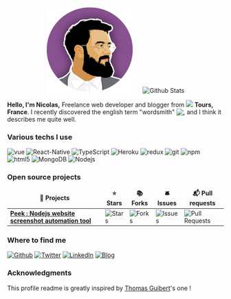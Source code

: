

<p align="center">
  <img src="https://github.com/NicolasBrondin/NicolasBrondin/blob/master/img/portrait.png" alt="Nicolas Brondin-Bernard" height="200" style="margin-right: 20px"/>
  <img src="https://github-readme-stats.vercel.app/api?username=NicolasBrondin&show_icons=true&theme=graywhite" alt="Github Stats" />
</p>
<p>
  <strong>Hello, I'm Nicolas,</strong> Freelance web developer and blogger from <img src="https://image.flaticon.com/icons/svg/197/197560.svg" width="13"/> <b>Tours, France</b>. I recently discovered the english term "wordsmith" <img src="https://cdn-icons-png.flaticon.com/512/2670/2670296.png" width="20" style="vertical-align: bottom;"/>, and I think it describes me quite well.
</p>
<h3>Various techs I use</h3>
<p>
  
  <img alt="vue" src="https://img.shields.io/badge/-Vue-4fc08d?style=flat-square&logo=Vue.js&logoColor=white" />  
  <img alt="React-Native" src="https://img.shields.io/badge/-React--Native-45b8d8?style=flat-square&logo=react&logoColor=white" />
  <img alt="TypeScript" src="https://img.shields.io/badge/-TypeScript-007ACC?style=flat-square&logo=typescript&logoColor=white" />
  <img alt="Heroku" src="https://img.shields.io/badge/-Heroku-430098?style=flat-square&logo=heroku&logoColor=white" />
  <img alt="redux" src="https://img.shields.io/badge/-Redux-764ABC?style=flat-square&logo=redux&logoColor=white" />
  <img alt="git" src="https://img.shields.io/badge/-Git-F05032?style=flat-square&logo=git&logoColor=white" />
  <img alt="npm" src="https://img.shields.io/badge/-NPM-CB3837?style=flat-square&logo=npm&logoColor=white" />
  <img alt="html5" src="https://img.shields.io/badge/-HTML5-E34F26?style=flat-square&logo=html5&logoColor=white" />
  <img alt="MongoDB" src="https://img.shields.io/badge/-MongoDB-13aa52?style=flat-square&logo=mongodb&logoColor=white" />
  <img alt="Nodejs" src="https://img.shields.io/badge/-Nodejs-43853d?style=flat-square&logo=Node.js&logoColor=white" />
</p>
<h3>Open source projects</h3>
<table>
  <thead align="center">
    <tr border: none;>
      <td><b>🎁 Projects</b></td>
      <td><b>⭐ Stars</b></td>
      <td><b>📚 Forks</b></td>
      <td><b>🛎 Issues</b></td>
      <td><b>📬 Pull requests</b></td>
    </tr>
  </thead>
  <tbody>
    <tr>
      <td><a href="https://github.com/NicolasBrondin/peek"><b>Peek : Nodejs website screenshot automation tool</b></a></td>
      <td><img alt="Stars" src="https://img.shields.io/github/stars/NicolasBrondin/peek?style=flat-square&labelColor=343b41"/></td>
      <td><img alt="Forks" src="https://img.shields.io/github/forks/NicolasBrondin/peek?style=flat-square&labelColor=343b41"/></td>
      <td><img alt="Issues" src="https://img.shields.io/github/issues/NicolasBrondin/peek?style=flat-square&labelColor=343b41"/></td>
      <td><img alt="Pull Requests" src="https://img.shields.io/github/issues-pr/NicolasBrondin/peek?style=flat-square&labelColor=343b41"/></td>
    </tr>
  </tbody>
</table>
  <h3>Where to find me</h3>
<p><a href="https://github.com/NicolasBrondin" target="_blank"><img alt="Github" src="https://img.shields.io/badge/GitHub-%2312100E.svg?&style=for-the-badge&logo=Github&logoColor=white" /></a> <a href="https://twitter.com/NicolasBrondin" target="_blank"><img alt="Twitter" src="https://img.shields.io/badge/twitter-%231DA1F2.svg?&style=for-the-badge&logo=twitter&logoColor=white" /></a> <a href="https://www.linkedin.com/in/nicolas-brondin" target="_blank"><img alt="LinkedIn" src="https://img.shields.io/badge/linkedin-%230077B5.svg?&style=for-the-badge&logo=linkedin&logoColor=white" /></a> <a href="https://blog.nicolas.brondin-bernard.com" target="_blank"><img alt="Blog" src="https://img.shields.io/badge/blog-%2312100E.svg?&style=for-the-badge&logo=medium&logoColor=white" /></a>
</p>
<h3>Acknowledgments</h3>
<p>This profile readme is greatly inspired by <a href="https://github.com/thmsgbrt/thmsgbrt/edit/master/README.md">Thomas Guibert</a>'s one !</p>
